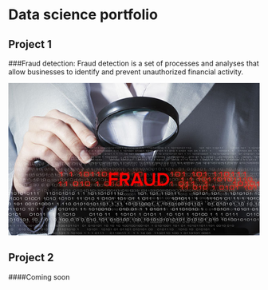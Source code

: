 # Data science portfolio



## Project 1

###Fraud detection:
Fraud detection is a set of processes and analyses that allow businesses to identify and prevent unauthorized financial activity.
<center><img src="fraud_detection.jpg "/></center>

 



## Project 2

####Coming soon

